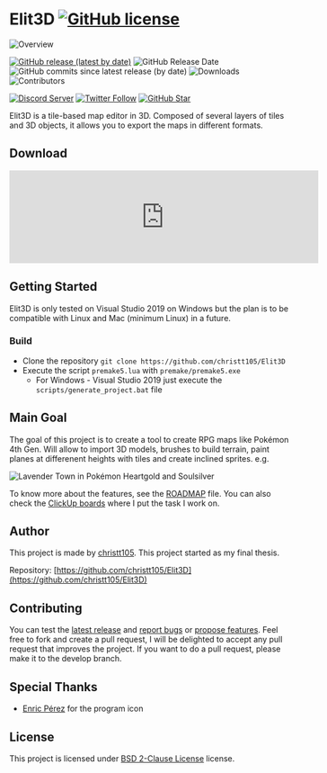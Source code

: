 # Elit3D [![GitHub license](https://img.shields.io/github/license/christt105/Elit3D)](https://github.com/christt105/Elit3D/blob/master/LICENSE)

![Overview](https://raw.githubusercontent.com/christt105/Elit3D/main/docs/images/overview.png)

[![GitHub release (latest by date)](https://img.shields.io/github/v/release/christt105/Elit3D)](https://github.com/christt105/Elit3D/releases/latest)
![GitHub Release Date](https://img.shields.io/github/release-date/christt105/Elit3D)
![GitHub commits since latest release (by date)](https://img.shields.io/github/commits-since/christt105/Elit3D/latest)
![Downloads](https://img.shields.io/github/downloads/christt105/Elit3D/total)
![Contributors](https://img.shields.io/github/contributors/christt105/Elit3D)

[![Discord Server](https://img.shields.io/discord/844648999042285628?logo=discord&style=plastic)](https://discord.gg/yW6DkKvtnS)
[![Twitter Follow](https://img.shields.io/twitter/follow/elit3dmap?style=social)](https://twitter.com/elit3dmap)
[![GitHub Star](https://img.shields.io/github/stars/christt105/Elit3D?style=social)](https://github.com/christt105/Elit3D/stargazers)

Elit3D is a tile-based map editor in 3D. Composed of several layers of tiles and 3D objects, it allows you to export the maps in different formats.

## Download

<iframe frameborder="0" src="https://itch.io/embed/1050498?linkback=true&amp;border_width=0&amp;bg_color=222222&amp;fg_color=eeeeee&amp;link_color=20a446&amp;border_color=363636" width="550" height="165"><a href="https://christt105.itch.io/elit3d">Elit3D by christt105</a></iframe>

## Getting Started

Elit3D is only tested on Visual Studio 2019 on Windows but the plan is to be compatible with Linux and Mac (minimum Linux) in a future.

### Build

- Clone the repository `git clone https://github.com/christt105/Elit3D`
- Execute the script `premake5.lua` with `premake/premake5.exe`
  - For Windows - Visual Studio 2019 just execute the `scripts/generate_project.bat` file

## Main Goal

The goal of this project is to create a tool to create RPG maps like Pokémon 4th Gen. Will allow to import 3D models, brushes to build terrain, paint planes at differenent heights with tiles and create inclined sprites. e.g.

![Lavender Town in Pokémon Heartgold and Soulsilver](https://vignette.wikia.nocookie.net/espokemon/images/b/b7/Pueblo_lavanda_HGSS.png/revision/latest?cb=20100206024454)

To know more about the features, see the [ROADMAP](https://github.com/christt105/Elit3D/blob/master/ROADMAP.md) file. You can also check the [ClickUp boards](https://share.clickup.com/l/h/4-4678676-1/7e2410f745d66ec) where I put the task I work on.

## Author

This project is made by [christt105](https://github.com/christt105). This project started as my final thesis.

Repository: [https://github.com/christt105/Elit3D](https://github.com/christt105/Elit3D)

## Contributing

You can test the [latest release](https://github.com/christt105/Elit3D/releases/latest) and [report bugs](https://github.com/christt105/Elit3D/issues/new?assignees=&labels=&template=bug_report.md&title=) or [propose features](https://github.com/christt105/Elit3D/issues/new?assignees=&labels=&template=feature_request.md&title=). Feel free to fork and create a pull request, I will be delighted to accept any pull request that improves the project. If you want to do a pull request, please make it to the develop branch.

## Special Thanks

- [Enric Pérez](https://perezenric.github.io/) for the program icon

## License

This project is licensed under [BSD 2-Clause License](https://github.com/christt105/Elit3D/blob/master/LICENSE) license.

